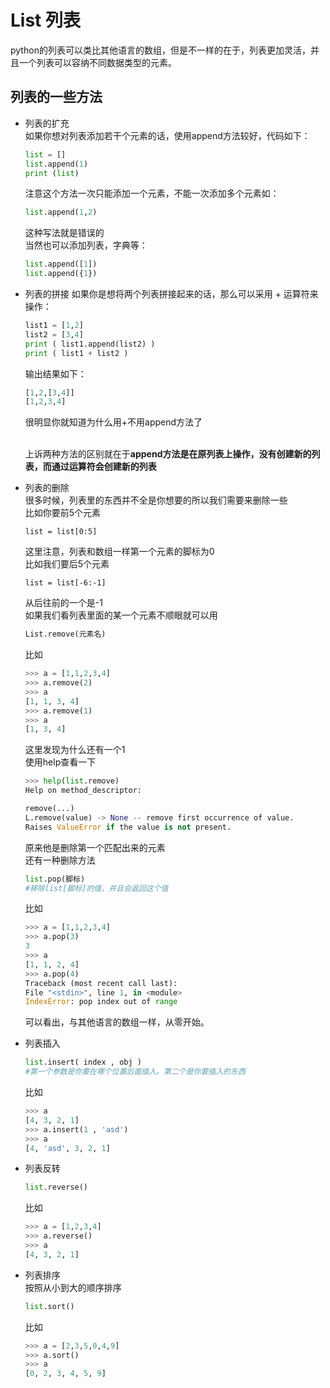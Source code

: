 # List 列表
python的列表可以类比其他语言的数组，但是不一样的在于，列表更加灵活，并且一个列表可以容纳不同数据类型的元素。
## 列表的一些方法

* 列表的扩充
</br>如果你想对列表添加若干个元素的话，使用append方法较好，代码如下：
    ```python
    list = []
    list.append(1)
    print (list)
    ```
    注意这个方法一次只能添加一个元素，不能一次添加多个元素如：
    ```python
    list.append(1,2)
    ```
    这种写法就是错误的
</br>当然也可以添加列表，字典等：
    ```python
    list.append([1])
    list.append({1})
    ```
* 列表的拼接
    如果你是想将两个列表拼接起来的话，那么可以采用 + 运算符来操作：
    ```python
    list1 = [1,2]
    list2 = [3,4]
    print ( list1.append(list2) )
    print ( list1 + list2 )
    ```
    输出结果如下：
    ```python
    [1,2,[3,4]]
    [1,2,3,4]
    ```
    很明显你就知道为什么用+不用append方法了

    </br>上诉两种方法的区别就在于**append方法是在原列表上操作，没有创建新的列表，而通过运算符会创建新的列表**

* 列表的删除
    </br>很多时候，列表里的东西并不全是你想要的所以我们需要来删除一些
    </br>比如你要前5个元素
    ```pyhton
    list = list[0:5] 
    ```
    这里注意，列表和数组一样第一个元素的脚标为0
    </br>比如我们要后5个元素
    ```pyhton
    list = list[-6:-1]
    ```
    从后往前的一个是-1
    </br>如果我们看列表里面的某一个元素不顺眼就可以用
    ```python
    List.remove(元素名)
    ```
    比如
    ```python
    >>> a = [1,1,2,3,4]
    >>> a.remove(2)
    >>> a
    [1, 1, 3, 4]
    >>> a.remove(1)
    >>> a
    [1, 3, 4]
    ```
    这里发现为什么还有一个1
    </br>使用help查看一下
    ```python
    >>> help(list.remove)
    Help on method_descriptor:

    remove(...)
    L.remove(value) -> None -- remove first occurrence of value.
    Raises ValueError if the value is not present.
    ```
    原来他是删除第一个匹配出来的元素
    </br>还有一种删除方法
    ```python
    list.pop(脚标)
    #移除list[脚标]的值，并且会返回这个值
    ```
    比如
    ```python
    >>> a = [1,1,2,3,4]
    >>> a.pop(3)
    3
    >>> a
    [1, 1, 2, 4]
    >>> a.pop(4)
    Traceback (most recent call last):
    File "<stdin>", line 1, in <module>
    IndexError: pop index out of range
    ```
    可以看出，与其他语言的数组一样，从零开始。
* 列表插入
    ```python
    list.insert( index , obj )
    #第一个参数是你要在哪个位置后面插入。第二个是你要插入的东西
    ```
    比如
    ```python
    >>> a
    [4, 3, 2, 1]
    >>> a.insert(1 , 'asd')
    >>> a
    [4, 'asd', 3, 2, 1]
    ```
* 列表反转
    ```python
    list.reverse()
    ```
    比如
    ```python
    >>> a = [1,2,3,4]
    >>> a.reverse()
    >>> a
    [4, 3, 2, 1]
    ```
* 列表排序
    </br>按照从小到大的顺序排序
    ```python
    list.sort()
    ```
    比如
    ```python
    >>> a = [2,3,5,0,4,9]
    >>> a.sort()
    >>> a
    [0, 2, 3, 4, 5, 9]
    ```
